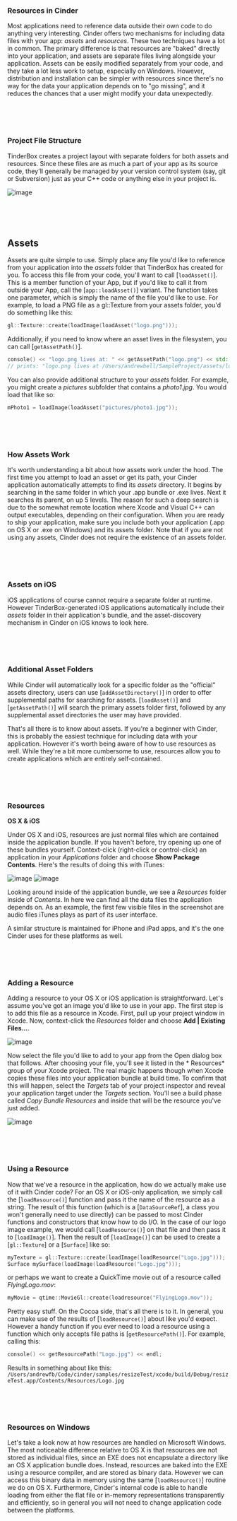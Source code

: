 ### Resources in Cinder

Most applications need to reference data outside their own code to do anything very interesting. Cinder offers two mechanisms for including data files with your app: *assets* and *resources*. These two techniques have a lot in common. The primary difference is that resources are "baked" directly into your application, and assets are separate files living alongside your application. Assets can be easily modified separately from your code, and they take a lot less work to setup, especially on Windows. However, distribution and installation can be simpler with resources since there's no way for the data your application depends on to "go missing", and it reduces the chances that a user might modify your data unexpectedly.

<br>
<br>
<br>

### Project File Structure

TinderBox creates a project layout with separate folders for both assets and resources. Since these files are as much a part of your app as its source code, they'll generally be managed by your version control system (say, git or Subversion) just as your C++ code or anything else in your project is.

![image](https://cloud.githubusercontent.com/assets/2152766/14065863/1c5336b0-f432-11e5-9a83-432e5f05f584.png)

<br>
<br>
<br>

## Assets

Assets are quite simple to use. Simply place any file you'd like to reference from your application into the _assets_ folder that TinderBox has created for you. To access this file from your code, you'll want to call [`loadAsset()`]. This is a member function of your App, but if you'd like to call it from outside your App, call the [`app::loadAsset()`] variant. The function takes one parameter, which is simply the name of the file you'd like to use. For example, to load a PNG file as a gl::Texture from your assets folder, you'd do something like this:

```cpp
gl::Texture::create(loadImage(loadAsset("logo.png")));
```

Additionally, if you need to know where an asset lives in the filesystem, you can call [`getAssetPath()`].

```cpp
console() << "logo.png lives at: " << getAssetPath("logo.png") << std::endl;
// prints: "logo.png lives at /Users/andrewbell/SampleProject/assets/logo.png"
```

You can also provide additional structure to your _assets_ folder. For example, you might create a _pictures_ subfolder that contains a _photo1.jpg_. You would load that like so:

```cpp
mPhoto1 = loadImage(loadAsset("pictures/photo1.jpg"));
```

<br>
<br>
<br>

### How Assets Work

It's worth understanding a bit about how assets work under the hood. The first time you attempt to load an asset or get its path, your Cinder application automatically attempts to find its _assets_ directory. It begins by searching in the same folder in which your .app bundle or .exe lives. Next it searches its parent, on up 5 levels. The reason for such a deep search is due to the somewhat remote location where Xcode and Visual C++ can output executables, depending on their configuration. When you are ready to ship your application, make sure you include both your application (.app on OS X or .exe on Windows) and its assets folder. Note that if you are not using any assets, Cinder does not require the existence of an assets folder.

<br>
<br>
<br>

### Assets on iOS

iOS applications of course cannot require a separate folder at runtime. However TinderBox-generated iOS applications automatically include their _assets_ folder in their application's bundle, and the asset-discovery mechanism in Cinder on iOS knows to look here.

<br>
<br>
<br>

### Additional Asset Folders

While Cinder will automatically look for a specific folder as the "official" assets directory, users can use [`addAssetDirectory()`] in order to offer supplemental paths for searching for assets. [`loadAsset()`] and [`getAssetPath()`] will search the primary assets folder first, followed by any supplemental asset directories the user may have provided.

That's all there is to know about assets. If you're a beginner with Cinder, this is probably the easiest technique for including data with your application. However it's worth being aware of how to use resources as well. While they're a bit more cumbersome to use, resources allow you to create applications which are entirely self-contained.

<br>
<br>
<br>

### Resources

**OS X & iOS**

Under OS X and iOS, resources are just normal files which are contained inside the application bundle. If you haven't before, try opening up one of these bundles yourself. Context-click (right-click or control-click) an application in your *Applications* folder and choose **Show Package Contents**. Here's the results of doing this with iTunes:

![image](https://cloud.githubusercontent.com/assets/2152766/14065868/5fb7a5ee-f432-11e5-81f0-c4cdf26f56a5.png)
![image](https://cloud.githubusercontent.com/assets/2152766/14065870/61c6a272-f432-11e5-9598-554bc3d5ae09.png)

Looking around inside of the application bundle, we see a *Resources* folder inside of *Contents*. In here we can find all the data files the application depends on. As an example, the first few visible files in the screenshot are audio files iTunes plays as part of its user interface.

A similar structure is maintained for iPhone and iPad apps, and it's the one Cinder uses for these platforms as well.

<br>
<br>
<br>

### Adding a Resource

Adding a resource to your OS X or iOS application is straightforward. Let's assume you've got an image you'd like to use in your app. The first step is to add this file as a resource in Xcode. First, pull up your project window in Xcode. Now, context-click the *Resources* folder and choose **Add | Existing Files...**.

![image](https://cloud.githubusercontent.com/assets/2152766/14065874/8038654c-f432-11e5-85fd-948eabb60625.png)

Now select the file you'd like to add to your app from the Open dialog box that follows. After choosing your file, you'll see it listed in the * Resources* group of your Xcode project. The real magic happens though when Xcode copies these files into your application bundle at build time. To confirm that this will happen, select the *Targets* tab of your project inspector and reveal your application target under the *Targets* section. You'll see a build phase called *Copy Bundle Resources* and inside that will be the resource you've just added.

![image](https://cloud.githubusercontent.com/assets/2152766/14065876/85333a0e-f432-11e5-80fe-21a6d70032ef.png)

<br>
<br>
<br>

### Using a Resource

Now that we've a resource in the application, how do we actually make use of it with Cinder code? For an OS X or iOS-only application, we simply call the [`loadResource()`] function and pass it the name of the resource as a string. The result of this function (which is a [`DataSourceRef`], a class you won't generally need to use directly) can be passed to most Cinder functions and constructors that know how to do I/O. In the case of our logo image example, we would call [`loadResource()`] on that file and then pass it to [`loadImage()`]. Then the result of [`loadImage()`] can be used to create a [`gl::Texture`] or a [`Surface`] like so:

```cpp
myTexture = gl::Texture::create(loadImage(loadResource("Logo.jpg")));
Surface mySurface(loadImage(loadResource("Logo.jpg")));
```

or perhaps we want to create a QuickTime movie out of a resource called *FlyingLogo.mov*:

```cpp
myMovie = qtime::MovieGl::create(loadresource("FlyingLogo.mov"));
```

Pretty easy stuff. On the Cocoa side, that's all there is to it. In general, you can make use of the results of [`loadResource()`] about like you'd expect. However a handy function if you ever need to load a resource using a function which only accepts file paths is [`getResourcePath()`]. For example, calling this:

```cpp
console() << getResourcePath("Logo.jpg") << endl;
```

Results in something about like this: `/Users/andrewfb/Code/cinder/samples/resizeTest/xcode/build/Debug/resizeTest.app/Contents/Resources/Logo.jpg`

<br>
<br>
<br>

### Resources on Windows

Let's take a look now at how resources are handled on Microsoft Windows. The most noticeable difference relative to OS X is that resources are not stored as individual files, since an EXE does not encapsulate a directory like an OS X application bundle does. Instead, resources are baked into the EXE using a resource compiler, and are stored as binary data. However we can access this binary data in memory using the same [`loadResource()`] routine we do on OS X. Furthermore, Cinder's internal code is able to handle loading from either the flat file or in-memory representations transparently and efficiently, so in general you will not need to change application code between the platforms.
